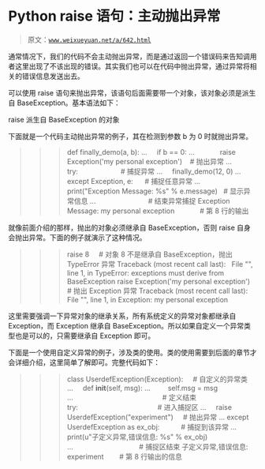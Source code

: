 # Python raise 语句：主动抛出异常

> 原文：[`www.weixueyuan.net/a/642.html`](http://www.weixueyuan.net/a/642.html)

通常情况下，我们的代码不会主动抛出异常，而是通过返回一个错误码来告知调用者这里出现了不该出现的错误。其实我们也可以在代码中抛出异常，通过异常将相关的错误信息发送出去。

可以使用 raise 语句来抛出异常，该语句后面需要带一个对象，该对象必须是派生自 BaseException。基本语法如下：

raise 派生自 BaseException 的对象

下面就是一个代码主动抛出异常的例子，其在检测到参数 b 为 0 时就抛出异常。

>>> def finally_demo(a, b):
...     if b == 0:
...             raise Exception('my personal exception')    # 抛出异常
...
>>> try:                      # 捕捉异常
...     finally_demo(12, 0)
... except Exception, e:      # 捕捉任意异常
...     print("Exception Message: %s" % e.message)   # 显示异常信息
...                           # 结束异常捕捉
Exception Message: my personal exception             # 第 8 行的输出

就像前面介绍的那样，抛出的对象必须继承自 BaseException，否则 raise 自身会抛出异常。下面的例子就演示了这种情况。

>>> raise 8     # 对象 8 不是继承自 BaseException，抛出 TypeError 异常
Traceback (most recent call last):
  File "<stdin>", line 1, in <module>
TypeError: exceptions must derive from BaseException
>>> raise Exception('my personal exception')   # 抛出 Exception 异常
Traceback (most recent call last):
  File "<stdin>", line 1, in <module>
Exception: my personal exception

这里需要强调一下异常对象的继承关系，所有系统定义的异常对象都继承自 Exception，而 Exception 继承自 BaseException。所以如果自定义一个异常类型也是可以的，只需要继承自 Exception 即可。

下面是一个使用自定义异常的例子，涉及类的使用。类的使用需要到后面的章节才会详细介绍，这里简单了解即可。完整代码如下：

>>> class UserdefException(Exception):     # 自定义的异常类
...     def __init__(self, msg):
...         self.msg = msg
...                                              # 定义结束
>>> try:                                         # 进入捕捉区
...     raise UserdefException("experiment")     # 抛出异常
... except UserdefException as ex_obj:           # 捕捉到该异常
...     print(u"子定义异常,错误信息: %s" % ex_obj)
...                                  # 捕捉区结束
子定义异常,错误信息: experiment        # 第 8 行输出的信息